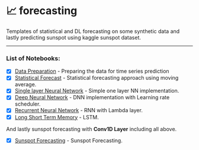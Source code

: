 # 📈 forecasting
Templates of statistical and DL forecasting on some synthetic data and lastly predicting sunspot using kaggle sunspot dataset.
<hr>

### List of Notebooks:

- [x] [Data Preparation](https://github.com/niyazed/forecasting/blob/master/preparing_data.ipynb) - Preparing the data for time series prediction
- [x] [Statistical Forecast](https://github.com/niyazed/forecasting/blob/master/statistical_forecasting.ipynb) - Statistical forecasting approach using moving average.
- [x] [Single layer Neural Network](https://github.com/niyazed/forecasting/blob/master/single_layer_nn_prediction.ipynb) - Simple one layer NN implementation.
- [x] [Deep Neural Network](https://github.com/niyazed/forecasting/blob/master/dnn_LRscheduler_prediction.ipynb) - DNN implementation with Learning rate scheduler.
- [x] [Recurrent Neural Network](https://github.com/niyazed/forecasting/blob/master/RNN_lambda.ipynb) - RNN with Lambda layer.
- [x] [Long Short Term Memory](https://github.com/niyazed/forecasting/blob/master/LSTM.ipynb) - LSTM.

And lastly sunspot forecasting with <b>Conv1D Layer</b> including all above.
- [x] [Sunspot Forecasting](https://github.com/niyazed/forecasting/blob/master/sunspot_prediction.ipynb) - Sunspot Forecasting.
